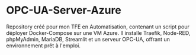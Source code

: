 # OPC-UA-Server-Azure
Repository créé pour mon TFE en Automatisation, contenant un script pour déployer Docker-Compose sur une VM Azure. Il installe Traefik, Node-RED, phpMyAdmin, MariaDB, Streamlit et un serveur OPC-UA, offrant un environnement prêt à l'emploi.
